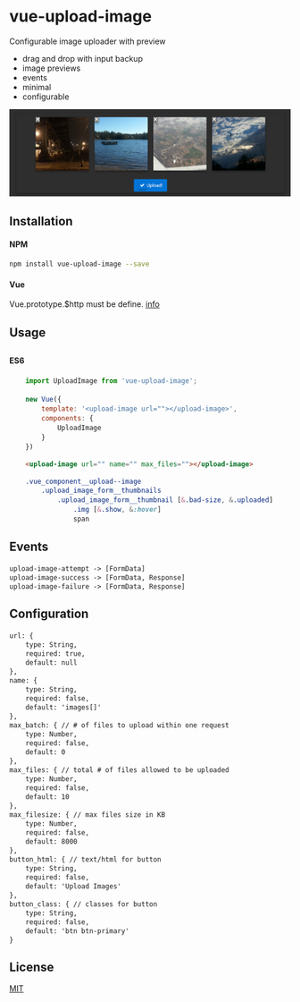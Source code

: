 # vue-upload-image
Configurable image uploader with preview

 + drag and drop with input backup
 + image previews
 + events
 + minimal
 + configurable

![example](example/images/example.png)

## Installation
#### NPM
```bash
npm install vue-upload-image --save
```
#### Vue
Vue.prototype.$http must be define. 
[info](https://medium.com/the-vue-point/retiring-vue-resource-871a82880af4#.z4rqh1qtp)


## Usage

## 

#### ES6
```js
    import UploadImage from 'vue-upload-image';

    new Vue({
        template: '<upload-image url=""></upload-image>',
        components: {
            UploadImage
        }
    })
```

```html
    <upload-image url="" name="" max_files=""></upload-image>
```

```css
    .vue_component__upload--image
        .upload_image_form__thumbnails
            .upload_image_form__thumbnail [&.bad-size, &.uploaded]
                .img [&.show, &:hover]
                span
```
## Events
    upload-image-attempt -> [FormData]
    upload-image-success -> [FormData, Response]
    upload-image-failure -> [FormData, Response] 

## Configuration
    url: {
        type: String,
        required: true,
        default: null
    },
    name: {
        type: String,
        required: false,
        default: 'images[]'
    },
    max_batch: { // # of files to upload within one request
        type: Number,
        required: false,
        default: 0
    },
    max_files: { // total # of files allowed to be uploaded
        type: Number,
        required: false,
        default: 10
    },
    max_filesize: { // max files size in KB
        type: Number,
        required: false,
        default: 8000
    },
    button_html: { // text/html for button
        type: String,
        required: false,
        default: 'Upload Images'
    },
    button_class: { // classes for button
        type: String,
        required: false,
        default: 'btn btn-primary'
    }

## License
[MIT](http://vjpr.mit-license.org)
